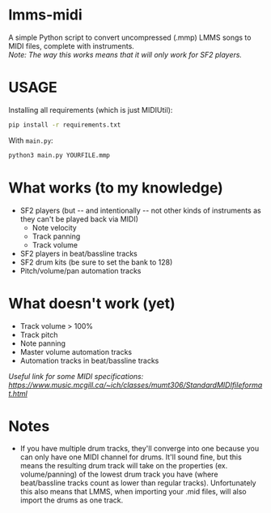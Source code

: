 lmms-midi
=========
A simple Python script to convert uncompressed (.mmp) LMMS songs to MIDI files, complete with instruments.  
*Note: The way this works means that it will only work for SF2 players.*

USAGE
=====
Installing all requirements (which is just MIDIUtil):
```bash
pip install -r requirements.txt
```
With `main.py`:
```bash
python3 main.py YOURFILE.mmp
```

What works (to my knowledge)
================================
* SF2 players (but -- and intentionally -- not other kinds of instruments as they can't be played back via MIDI)
    * Note velocity
    * Track panning
    * Track volume
* SF2 players in beat/bassline tracks
* SF2 drum kits (be sure to set the bank to 128)
* Pitch/volume/pan automation tracks

What doesn't work (yet)
=======================
* Track volume > 100%
* Track pitch
* Note panning
* Master volume automation tracks
* Automation tracks in beat/bassline tracks

*Useful link for some MIDI specifications: https://www.music.mcgill.ca/~ich/classes/mumt306/StandardMIDIfileformat.html*

Notes
=====
* If you have multiple drum tracks, they'll converge into one because you can only have one MIDI channel for drums. It'll sound fine, but this means the resulting drum track will take on the properties (ex. volume/panning) of the lowest drum track you have (where beat/bassline tracks count as lower than regular tracks). Unfortunately this also means that LMMS, when importing your .mid files, will also import the drums as one track.

